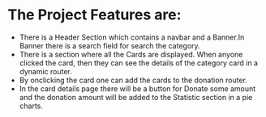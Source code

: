 # The Project Features are:

+ There is a Header Section which contains a navbar and a Banner.In Banner there is a search field for search the category.
+ There is a section where all the Cards are displayed. When anyone clicked the card, then they can see the details of the category card in a dynamic router.
+ By onclicking the card one can add the cards to the donation router. 
+ In the card details page there will be a button for Donate some amount and the donation amount will be added to the Statistic section in a pie charts. 
